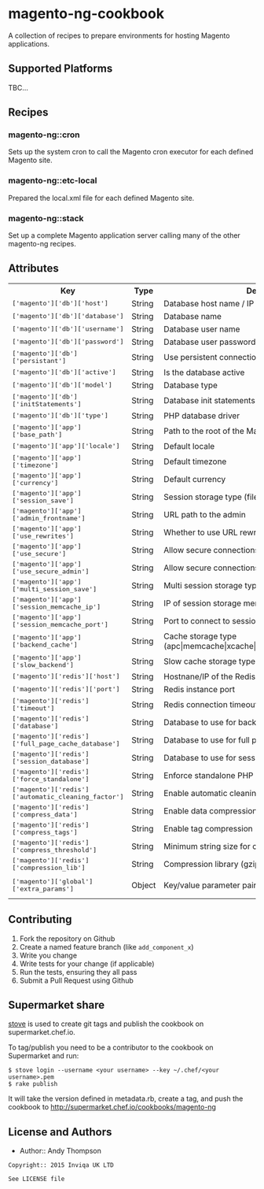 magento-ng-cookbook
===================

A collection of recipes to prepare environments for hosting Magento applications.

## Supported Platforms

TBC...

Recipes
-------

### magento-ng::cron

Sets up the system cron to call the Magento cron executor for each defined Magento site.

### magento-ng::etc-local

Prepared the local.xml file for each defined Magento site.

### magento-ng::stack

Set up a complete Magento application server calling many of the other magento-ng recipes.

## Attributes

<table>
  <tr>
    <th>Key</th>
    <th>Type</th>
    <th>Description</th>
    <th>Default</th>
  </tr>
  <tr>
    <td><tt>['magento']['db']['host']</tt></td>
    <td>String</td>
    <td>Database host name / IP</td>
    <td><tt>localhost</tt></td>
  </tr>
  <tr>
    <td><tt>['magento']['db']['database']</tt></td>
    <td>String</td>
    <td>Database name</td>
    <td><tt>magentodb</tt></td>
  </tr>
  <tr>
    <td><tt>['magento']['db']['username']</tt></td>
    <td>String</td>
    <td>Database user name</td>
    <td><tt>magentouser</tt></td>
  </tr>
  <tr>
    <td><tt>['magento']['db']['password']</tt></td>
    <td>String</td>
    <td>Database user password</td>
    <td><tt></tt></td>
  </tr>
  <tr>
    <td><tt>['magento']['db']['persistant']</tt></td>
    <td>String</td>
    <td>Use persistent connections</td>
    <td><tt>0</tt></td>
  </tr>
  <tr>
    <td><tt>['magento']['db']['active']</tt></td>
    <td>String</td>
    <td>Is the database active</td>
    <td><tt>1</tt></td>
  </tr>
  <tr>
    <td><tt>['magento']['db']['model']</tt></td>
    <td>String</td>
    <td>Database type</td>
    <td><tt>mysql4</tt></td>
  </tr>
  <tr>
    <td><tt>['magento']['db']['initStatements']</tt></td>
    <td>String</td>
    <td>Database init statements</td>
    <td><tt>SET NAMES utf8</tt></td>
  </tr>
  <tr>
    <td><tt>['magento']['db']['type']</tt></td>
    <td>String</td>
    <td>PHP database driver</td>
    <td><tt>pdo_mysql</tt></td>
  </tr>
  <tr>
    <td><tt>['magento']['app']['base_path']</tt></td>
    <td>String</td>
    <td>Path to the root of the Magento files</td>
    <td><tt>public</tt></td>
  </tr>
  <tr>
    <td><tt>['magento']['app']['locale']</tt></td>
    <td>String</td>
    <td>Default locale</td>
    <td><tt>en_GB</tt></td>
  </tr>
  <tr>
    <td><tt>['magento']['app']['timezone']</tt></td>
    <td>String</td>
    <td>Default timezone</td>
    <td><tt>Europe/London</tt></td>
  </tr>
  <tr>
    <td><tt>['magento']['app']['currency']</tt></td>
    <td>String</td>
    <td>Default currency</td>
    <td><tt>GBP</tt></td>
  </tr>
  <tr>
    <td><tt>['magento']['app']['session_save']</tt></td>
    <td>String</td>
    <td>Session storage type (files|db|memcache)</td>
    <td><tt>db</tt></td>
  </tr>
  <tr>
    <td><tt>['magento']['app']['admin_frontname']</tt></td>
    <td>String</td>
    <td>URL path to the admin</td>
    <td><tt>admin</tt></td>
  </tr>
  <tr>
    <td><tt>['magento']['app']['use_rewrites']</tt></td>
    <td>String</td>
    <td>Whether to use URL rewriting</td>
    <td><tt>yes</tt></td>
  </tr>
  <tr>
    <td><tt>['magento']['app']['use_secure']</tt></td>
    <td>String</td>
    <td>Allow secure connections</td>
    <td><tt>yes</tt></td>
  </tr>
  <tr>
    <td><tt>['magento']['app']['use_secure_admin']</tt></td>
    <td>String</td>
    <td>Allow secure connections to admin</td>
    <td><tt>yes</tt></td>
  </tr>
  <tr>
    <td><tt>['magento']['app']['multi_session_save']</tt></td>
    <td>String</td>
    <td>Multi session storage type (files|db|memcache)</td>
    <td><tt>db</tt></td>
  </tr>
  <tr>
    <td><tt>['magento']['app']['session_memcache_ip']</tt></td>
    <td>String</td>
    <td>IP of session storage memcache instance</td>
    <td><tt>127.0.0.1</tt></td>
  </tr>
  <tr>
    <td><tt>['magento']['app']['session_memcache_port']</tt></td>
    <td>String</td>
    <td>Port to connect to session storage memcache</td>
    <td><tt>11211</tt></td>
  </tr>
  <tr>
    <td><tt>['magento']['app']['backend_cache']</tt></td>
    <td>String</td>
    <td>Cache storage type (apc|memcache|xcache|file|CM_Cache_Backend_Redis)</td>
    <td><tt>file</tt></td>
  </tr>
  <tr>
    <td><tt>['magento']['app']['slow_backend']</tt></td>
    <td>String</td>
    <td>Slow cache storage type (database|file)</td>
    <td><tt>database</tt></td>
  </tr>
  <tr>
    <td><tt>['magento']['redis']['host']</tt></td>
    <td>String</td>
    <td>Hostnane/IP of the Redis instance</td>
    <td><tt>127.0.0.1</tt></td>
  </tr>
  <tr>
    <td><tt>['magento']['redis']['port']</tt></td>
    <td>String</td>
    <td>Redis instance port</td>
    <td><tt>6379</tt></td>
  </tr>
  <tr>
    <td><tt>['magento']['redis']['timeout']</tt></td>
    <td>String</td>
    <td>Redis connection timeout</td>
    <td><tt>2.5</tt></td>
  </tr>
  <tr>
    <td><tt>['magento']['redis']['database']</tt></td>
    <td>String</td>
    <td>Database to use for backend cache</td>
    <td><tt>0</tt></td>
  </tr>
  <tr>
    <td><tt>['magento']['redis']['full_page_cache_database']</tt></td>
    <td>String</td>
    <td>Database to use for full page cache</td>
    <td><tt>1</tt></td>
  </tr>
  <tr>
    <td><tt>['magento']['redis']['session_database']</tt></td>
    <td>String</td>
    <td>Database to use for session storage</td>
    <td><tt>2</tt></td>
  </tr>
  <tr>
    <td><tt>['magento']['redis']['force_standalone']</tt></td>
    <td>String</td>
    <td>Enforce standalone PHP redis, 0 for phpredis</td>
    <td><tt>0</tt></td>
  </tr>
  <tr>
    <td><tt>['magento']['redis']['automatic_cleaning_factor']</tt></td>
    <td>String</td>
    <td>Enable automatic cleaning (not recommended)</td>
    <td><tt>0</tt></td>
  </tr>
  <tr>
    <td><tt>['magento']['redis']['compress_data']</tt></td>
    <td>String</td>
    <td>Enable data compression</td>
    <td><tt>1</tt></td>
  </tr>
  <tr>
    <td><tt>['magento']['redis']['compress_tags']</tt></td>
    <td>String</td>
    <td>Enable tag compression</td>
    <td><tt>1</tt></td>
  </tr>
  <tr>
    <td><tt>['magento']['redis']['compress_threshold']</tt></td>
    <td>String</td>
    <td>Minimum string size for compression</td>
    <td><tt>2040</tt></td>
  </tr>
  <tr>
    <td><tt>['magento']['redis']['compression_lib']</tt></td>
    <td>String</td>
    <td>Compression library (gzip|lzf|l4z|snappy)</td>
    <td><tt>gzip</tt></td>
  </tr>
  <tr>
    <td><tt>['magento']['global']['extra_params']</tt></td>
    <td>Object</td>
    <td>Key/value parameter pairs</td>
    <td><tt>
      {
        'skip_process_modules_updates' => 1,
        'skip_process_modules_updates_dev_mode' => 1
      }
    </tt></td>
  </tr>
</table>

Contributing
------------

1. Fork the repository on Github
2. Create a named feature branch (like `add_component_x`)
3. Write you change
4. Write tests for your change (if applicable)
5. Run the tests, ensuring they all pass
6. Submit a Pull Request using Github

Supermarket share
-----------------

[stove](http://sethvargo.github.io/stove/) is used to create git tags and
publish the cookbook on supermarket.chef.io.

To tag/publish you need to be a contributor to the cookbook on Supermarket and
run:

```
$ stove login --username <your username> --key ~/.chef/<your username>.pem
$ rake publish
```

It will take the version defined in metadata.rb, create a tag, and push the
cookbook to http://supermarket.chef.io/cookbooks/magento-ng


License and Authors
-------------------
- Author:: Andy Thompson

```text
Copyright:: 2015 Inviqa UK LTD

See LICENSE file
```
